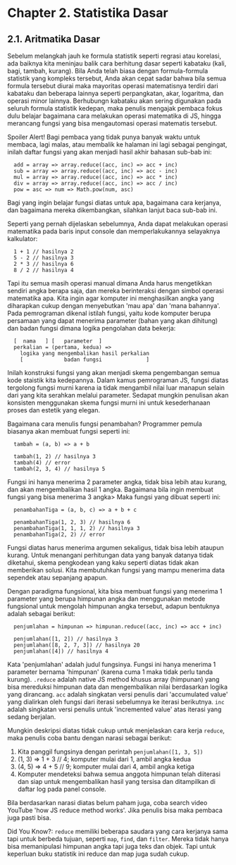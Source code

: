 # Chapter 2. Statistika Dasar

## 2.1. Aritmatika Dasar

Sebelum melangkah jauh ke formula statistik seperti regrasi atau korelasi, ada baiknya kita meninjau balik cara berhitung dasar seperti kabataku (kali, bagi, tambah, kurang). Bila Anda telah biasa dengan formula-formula statistik yang kompleks tersebut, Anda akan cepat sadar bahwa bila semua formula tersebut diurai maka mayoritas operasi matematisnya terdiri dari kabataku dan beberapa lainnya seperti perpangkatan, akar, logaritma, dan operasi minor lainnya. Berhubungn kabataku akan sering digunakan pada seluruh formula statistik kedepan, maka penulis mengajak pembaca fokus dulu belajar bagaimana cara melakukan operasi matematika di JS, hingga merancang fungsi yang bisa mengautomasi operasi matematis tersebut.

Spoiler Alert! Bagi pembaca yang tidak punya banyak waktu untuk membaca, lagi malas, atau membalik ke halaman ini lagi sebagai pengingat, inilah daftar fungsi yang akan menjadi hasil akhir bahasan sub-bab ini:
```
  add = array => array.reduce((acc, inc) => acc + inc)
  sub = array => array.reduce((acc, inc) => acc - inc)
  mul = array => array.reduce((acc, inc) => acc * inc)
  div = array => array.reduce((acc, inc) => acc / inc)
  pow = asc => num => Math.pow(num, asc)
```
Bagi yang ingin belajar fungsi diatas untuk apa, bagaimana cara kerjanya, dan bagaimana mereka dikembangkan, silahkan lanjut baca sub-bab ini.

Seperti yang pernah dijelaskan sebelumnya, Anda dapat melakukan operasi matematika pada baris input console dan memperlakukannya selayaknya kalkulator:
```
  1 + 1 // hasilnya 2
  5 - 2 // hasilnya 3
  2 * 3 // hasilnya 6
  8 / 2 // hasilnya 4
```
Tapi itu semua masih operasi manual dimana Anda harus mengetikkan sendiri angka berapa saja, dan mereka berinteraksi dengan simbol operasi matematika apa. Kita ingin agar komputer ini menghasilkan angka yang diharapkan cukup dengan menyebutkan 'mau apa' dan 'mana bahannya'. Pada pemrograman dikenal istilah fungsi, yaitu kode komputer berupa persamaan yang dapat menerima parameter (bahan yang akan dihitung) dan badan fungsi dimana logika pengolahan data bekerja:
```
  [  nama   ] [   parameter  ]
  perkalian = (pertama, kedua) =>
    logika yang mengembalikan hasil perkalian
    [             badan fungsi              ]

```
Inilah konstruksi fungsi yang akan menjadi skema pengembangan semua kode staistik kita kedepannya. Dalam kamus pemrograman JS, fungsi diatas tergolong fungsi murni karena ia tidak mengambil nilai luar manapun selain dari yang kita serahkan melalui parameter. Sedapat mungkin penulisan akan konsisten menggunakan skema fungsi murni ini untuk kesederhanaan proses dan estetik yang elegan.

Bagaimana cara menulis fungsi penambahan? Programmer pemula biasanya akan membuat fungsi seperti ini:
```
  tambah = (a, b) => a + b

  tambah(1, 2) // hasilnya 3
  tambah(4) // error
  tambah(2, 3, 4) // hasilnya 5
```
Fungsi ini hanya menerima 2 parameter angka, tidak bisa lebih atau kurang, dan akan mengembalikan hasil 1 angka. Bagaimana bila ingin membuat fungsi yang bisa menerima 3 angka> Maka fungsi yang dibuat seperti ini:
```
  penambahanTiga = (a, b, c) => a + b + c

  penambahanTiga(1, 2, 3) // hasilnya 6
  penambahanTiga(1, 1, 1, 2) // hasilnya 3
  penambahanTiga(2, 2) // error
```
Fungsi diatas harus menerima argumen sekaligus, tidak bisa lebih ataupun kurang. Untuk menangani perhitungan data yang banyak datanya tidak diketahui, skema pengkodean yang kaku seperti diatas tidak akan memberikan solusi. Kita membutuhkan fungsi yang mampu menerima data sependek atau sepanjang apapun.

Dengan paradigma fungsional, kita bisa membuat fungsi yang menerima 1 parameter yang berupa himpunan angka dan menggunakan metode fungsional untuk mengolah himpunan angka tersebut, adapun bentuknya adalah sebagai berikut:
```
  penjumlahan = himpunan => himpunan.reduce((acc, inc) => acc + inc)

  penjumlahan([1, 2]) // hasilnya 3
  penjumlahan([8, 2, 7, 3]) // hasilnya 20
  penjumlahan([4]) // hasilnya 4
```
Kata 'penjumlahan' adalah judul fungsinya. Fungsi ini hanya menerima 1 parameter bernama 'himpunan' (karena cuma 1 maka tidak perlu tanda kurung). `.reduce` adalah native JS method khusus array (himpunan) yang bisa mereduksi himpunan data dan mengembalikan nilai berdasarkan logika yang dirancang. `acc` adalah singkatan versi penulis dari 'accumulated value' yang dialirkan oleh fungsi dari iterasi sebelumnya ke iterasi berikutnya. `inc` adalah singkatan versi penulis untuk 'incremented value' atas iterasi yang sedang berjalan.

Mungkin deskripsi diatas tidak cukup untuk menjelaskan cara kerja `reduce`, maka penulis coba bantu dengan narasi sebagai berikut:

1. Kita panggil fungsinya dengan perintah `penjumlahan([1, 3, 5])`
2. (1, 3) => 1 + 3 // 4; komputer mulai dari 1, ambil angka kedua
3. (4, 5) => 4 + 5 // 9; komputer mulai dari 4, ambil angka ketiga
4. Komputer mendeteksi bahwa semua anggota himpunan telah diiterasi dan siap untuk mengembalikan hasil yang tersisa dan ditampilkan di daftar log pada panel console.

Bila berdasarkan narasi diatas belum paham juga, coba search video YouTube 'how JS reduce method works'. Jika penulis bisa maka pembaca juga pasti bisa.

Did You Know?: `reduce` memiliki beberapa saudara yang cara kerjanya sama tapi untuk berbeda tujuan, seperti `map`, `find`, dan `filter`. Mereka tidak hanya bisa memanipulasi himpunan angka tapi juga teks dan objek. Tapi untuk keperluan buku statistik ini reduce dan map juga sudah cukup.
